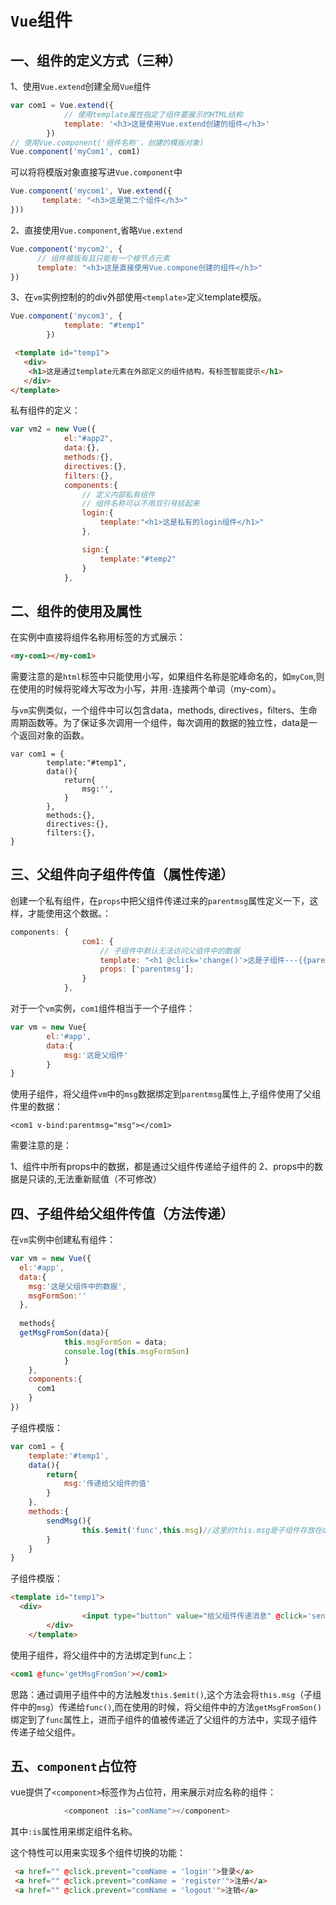 # `Vue`组件

## 一、组件的定义方式（三种）

1、使用`Vue.extend`创建全局`Vue`组件

```javascript
var com1 = Vue.extend({
            // 使用template属性指定了组件要展示的HTML结构
            template: '<h3>这是使用Vue.extend创建的组件</h3>'
        })
// 使用Vue.component('组件名称'，创建的模版对象)
Vue.component('myCom1', com1)
```
  可以将将模版对象直接写进`Vue.component`中

```javascript
Vue.component('mycom1', Vue.extend({
       template: "<h3>这是第二个组件</h3>"
}))
```

2、直接使用`Vue.component`,省略`Vue.extend`

```javascript
Vue.component('mycom2', {
      // 组件模版有且只能有一个根节点元素
      template: "<h3>这是直接使用Vue.compone创建的组件</h3>"
})
```

3、在`vm`实例控制的的div外部使用`<template>`定义template模版。

```javascript
Vue.component('mycom3', {
            template: "#temp1"
        })
```

```html
 <template id="temp1">
   <div>
  	<h1>这是通过template元素在外部定义的组件结构，有标签智能提示</h1>
   </div>
</template>
```

私有组件的定义：

```javascript
var vm2 = new Vue({
            el:"#app2",
            data:{},
            methods:{},
            directives:{},
            filters:{},
            components:{
                // 定义内部私有组件
                // 组件名称可以不用双引号括起来
                login:{
                    template:"<h1>这是私有的login组件</h1>"
                },

                sign:{
                    template:"#temp2"
                }
            },      
```

## 二、组件的使用及属性

在实例中直接将组件名称用标签的方式展示：

```html
<my-com1></my-com1>
```

需要注意的是`html`标签中只能使用小写，如果组件名称是驼峰命名的，如`myCom`,则在使用的时候将驼峰大写改为小写，并用`-`连接两个单词（my-com）。



   与`vm`实例类似，一个组件中可以包含data，methods, directives，filters、生命周期函数等。为了保证多次调用一个组件，每次调用的数据的独立性，data是一个返回对象的函数。

```
var com1 = {
		template:"#temp1",
		data(){
			return{
				msg:'',
			}
		},
		methods:{},
		directives:{},
		filters:{},
}
```



## 三、父组件向子组件传值（属性传递）

创建一个私有组件，在`props`中把父组件传递过来的`parentmsg`属性定义一下，这样，才能使用这个数据。：

```javascript
components: {
                com1: {
                    // 子组件中默认无法访问父组件中的数据
                    template: "<h1 @click='change()'>这是子组件---{{parentmsg}}</h1>",
                    props: ['parentmsg'];
                }
            },
```

对于一个`vm`实例，`com1`组件相当于一个子组件：

```javascript 
var vm = new Vue{
		el:'#app',
		data:{
			msg:'这是父组件'
		}
}
```

使用子组件，将父组件`vm`中的`msg`数据绑定到`parentmsg`属性上,子组件使用了父组件里的数据：

```php+HTML
<com1 v-bind:parentmsg="msg"></com1>
```

需要注意的是：

1、组件中所有props中的数据，都是通过父组件传递给子组件的
2、props中的数据是只读的,无法重新赋值（不可修改）

## 四、子组件给父组件传值（方法传递）

在`vm`实例中创建私有组件：

```javascript
var vm = new Vue({
  el:'#app',
  data:{
    msg:'这是父组件中的数据',
    msgFormSon:''
  },
  
  methods{
  getMsgFromSon(data){
  			this.msgFormSon = data;
  			console.log(this.msgFormSon)
			}
	},
    components:{
      com1
    }
})
```



子组件模版：

``` javascript
var com1 = {
	template:'#temp1',
	data(){
		return{
			msg:'传递给父组件的值'
		}
	},
	methods:{
		sendMsg(){
				this.$emit('func',this.msg)//这里的this.msg是子组件存放在data()中的
		}
	}
}
```

子组件模版：

```html
<template id="temp1">
  <div>
 				<input type="button" value="给父组件传递消息" @click='sendMsg'>
        </div>
    </template>
```

使用子组件，将父组件中的方法绑定到`func`上：

```html
<com1 @func='getMsgFromSon'></com1>
```

思路：通过调用子组件中的方法触发`this.$emit()`,这个方法会将`this.msg`（子组件中的`msg`）传递给`func()`,而在使用的时候，将父组件中的方法`getMsgFromSon()`绑定到了`func`属性上，进而子组件的值被传递近了父组件的方法中，实现子组件传递子给父组件。

## 五、`component`占位符

vue提供了`<component>`标签作为占位符，用来展示对应名称的组件：

```javascript
            <component :is="comName"></component>
```

其中`:is`属性用来绑定组件名称。

这个特性可以用来实现多个组件切换的功能：

```html
 <a href="" @click.prevent="comName = 'login'">登录</a>
 <a href="" @click.prevent="comName = 'register'">注册</a>
 <a href="" @click.prevent="comName = 'logout'">注销</a>
```

